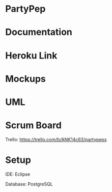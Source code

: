 # PartyPep

# Documentation

# Heroku Link

# Mockups

# UML

# Scrum Board
Trello: https://trello.com/b/ANK14c63/partypeps

# Setup
IDE: Eclipse

Database: PostgreSQL
